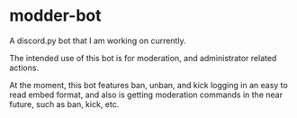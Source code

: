 # modder-bot
A discord.py bot that I am working on currently.

The intended use of this bot is for moderation, and administrator related actions.

At the moment, this bot features ban, unban, and kick logging in an easy to read embed format, and also is getting moderation commands in the near future, such as ban, kick, etc.
